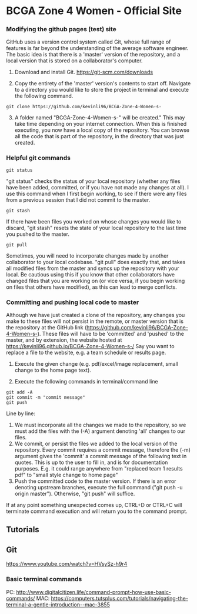 # BCGA Zone 4 Women - Official Site
### Modifying the github pages (test) site
GitHub uses a version control system called Git, whose full range of features is far beyond the understanding of the average software engineer. The basic idea is that there is a 'master' version of the repository, and a local version that is stored on a collaborator's computer.

1. Download and install Git.
https://git-scm.com/downloads

2. Copy the entirety of the 'master' version's contents to start off. Navigate to a directory you would like to store the project in terminal and execute the following command.

  ```console
  git clone https://github.com/kevinli96/BCGA-Zone-4-Women-s-
  ```

3. A folder named "BCGA-Zone-4-Women-s-" will be created." This may take time depending on your internet connection. When this is finished executing, you now have a local copy of the repository. You can browse all the code that is part of the repository, in the directory that was just created.

### Helpful git commands

```console
git status
```
"git status" checks the status of your local repository (whether any files have been added, committed, or if you have not made any changes at all). I use this command when I first begin working, to see if there were any files from a previous session that I did not commit to the master.

```console
git stash
```

If there have been files you worked on whose changes you would like to discard, "git stash" resets the state of your local repository to the last time you pushed to the master.

```console
git pull
```
Sometimes, you will need to incorporate changes made by another collaborator to your local codebase. "git pull" does exactly that, and takes all modified files from the master and syncs up the repository with your local. Be cautious using this if you know that other collaborators have changed files that you are working on (or vice versa, if you begin working on files that others have modified), as this can lead to merge conflicts.


### Committing and pushing local code to master

Although we have just created a clone of the repository, any changes you make to these files will not persist in the remote, or master version that is the repository at the GitHub link (https://github.com/kevinli96/BCGA-Zone-4-Women-s-). These files will have to be 'committed' and 'pushed' to the master, and by extension, the website hosted at https://kevinli96.github.io/BCGA-Zone-4-Women-s-/
Say you want to replace a file to the website, e.g. a team schedule or results page.

1. Execute the given change (e.g. pdf/excel/image replacement, small change to the home page text).

2. Execute the following commands in terminal/command line

```console
git add -A
git commit -m "commit message"
git push
```

Line by line:
1. We must incorporate all the changes we made to the repository, so we must add the files with the (-A) argument denoting 'all' changes to our files.
2. We commit, or persist the files we added to the local version of the repository. Every commit requires a commit message, therefore the (-m) argument gives the 'commit' a commit message of the following text in quotes. This is up to the user to fill in, and is for documentation purposes. E.g. it could range anywhere from "replaced team 1 results pdf" to "small style change to home page"
3. Push the committed code to the master version. If there is an error denoting upstream branches, execute the full command ("git push -u origin master"). Otherwise, "git push" will suffice.

If at any point something unexpected comes up, CTRL+D or CTRL+C will terminate command execution and will return you to the command prompt.


## Tutorials
## Git
https://www.youtube.com/watch?v=HVsySz-h9r4

### Basic terminal commands
PC: http://www.digitalcitizen.life/command-prompt-how-use-basic-commands/
MAC: https://computers.tutsplus.com/tutorials/navigating-the-terminal-a-gentle-introduction--mac-3855
